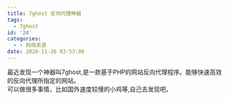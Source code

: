 ```yaml
---
title: 7ghost 反向代理神器
tags:
  - 7ghost
id: '24'
categories:
  - - 网络资源
date: 2020-11-26 03:53:00
---
```


最近发现一个神器叫7ghost,是一款基于PHP的网站反向代理程序。能够快速高效的反向代理所指定的网站。  
可以做很多事情，比如国外速度较慢的小鸡等,自己去发现吧。